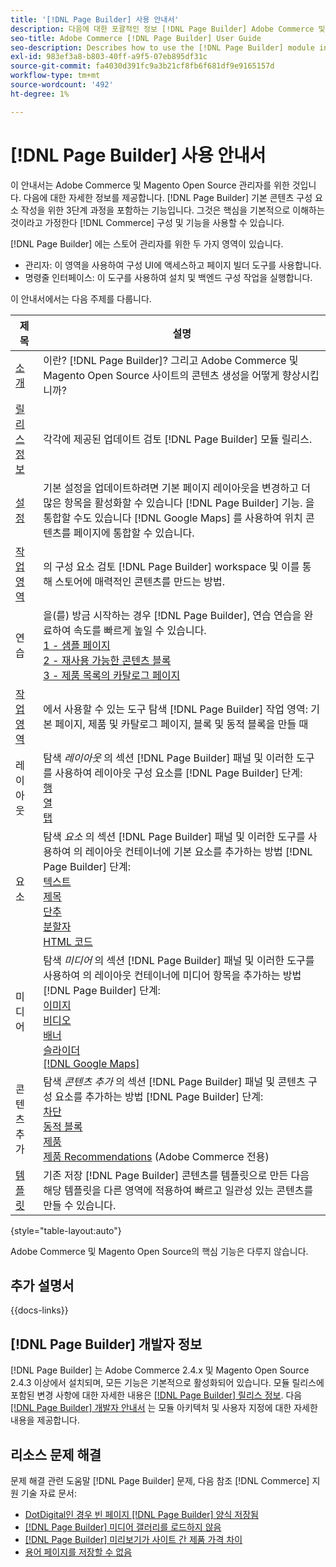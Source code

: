 ```yaml
---
title: '[!DNL Page Builder] 사용 안내서'
description: 다음에 대한 포괄적인 정보 [!DNL Page Builder] Adobe Commerce 및 Magento Open Source 관리자용
seo-title: Adobe Commerce [!DNL Page Builder] User Guide
seo-description: Describes how to use the [!DNL Page Builder] module in Adobe Commerce or Magento Open Source.
exl-id: 983ef3a8-b803-40ff-a9f5-07eb895df31c
source-git-commit: fa4030d391fc9a3b21cf8fb6f681df9e9165157d
workflow-type: tm+mt
source-wordcount: '492'
ht-degree: 1%

---
```


# [!DNL Page Builder] 사용 안내서

이 안내서는 Adobe Commerce 및 Magento Open Source 관리자를 위한 것입니다. 다음에 대한 자세한 정보를 제공합니다. [!DNL Page Builder] 기본 콘텐츠 구성 요소 작성을 위한 3단계 과정을 포함하는 기능입니다. 그것은 핵심을 기본적으로 이해하는 것이라고 가정한다 [!DNL Commerce] 구성 및 기능을 사용할 수 있습니다.

[!DNL Page Builder] 에는 스토어 관리자를 위한 두 가지 영역이 있습니다.

- 관리자: 이 영역을 사용하여 구성 UI에 액세스하고 페이지 빌더 도구를 사용합니다.
- 명령줄 인터페이스: 이 도구를 사용하여 설치 및 백엔드 구성 작업을 실행합니다.

이 안내서에서는 다음 주제를 다룹니다.

| 제목 | 설명 |
| ------- | ----------- |
| [소개](introduction.md) | 이란? [!DNL Page Builder]? 그리고 Adobe Commerce 및 Magento Open Source 사이트의 콘텐츠 생성을 어떻게 향상시킵니까? |
| [릴리스 정보](release-notes.md) | 각각에 제공된 업데이트 검토 [!DNL Page Builder] 모듈 릴리스. |
| [설정](setup.md) | 기본 설정을 업데이트하려면 기본 페이지 레이아웃을 변경하고 더 많은 항목을 활성화할 수 있습니다 [!DNL Page Builder] 기능. 을 통합할 수도 있습니다 [!DNL Google Maps] 를 사용하여 위치 콘텐츠를 페이지에 통합할 수 있습니다. |
| [작업 영역](workspace.md) | 의 구성 요소 검토 [!DNL Page Builder] workspace 및 이를 통해 스토어에 매력적인 콘텐츠를 만드는 방법. |
| 연습 | 을(를) 방금 시작하는 경우 [!DNL Page Builder], 연습 연습을 완료하여 속도를 빠르게 높일 수 있습니다.<br>[1 - 샘플 페이지](1-simple-page.md)<br>[2 - 재사용 가능한 콘텐츠 블록](2-blocks.md)<br>[3 - 제품 목록의 카탈로그 페이지](3-catalog-content.md) |
| [작업 영역](workspace.md) | 에서 사용할 수 있는 도구 탐색 [!DNL Page Builder] 작업 영역: 기본 페이지, 제품 및 카탈로그 페이지, 블록 및 동적 블록을 만들 때 |
| 레이아웃 | 탐색 _레이아웃_ 의 섹션 [!DNL Page Builder] 패널 및 이러한 도구를 사용하여 레이아웃 구성 요소를 [!DNL Page Builder] 단계: <br>[행](row.md)<br>[열](column.md)<br>[탭](tabs.md) |
| 요소 | 탐색 _요소_ 의 섹션 [!DNL Page Builder] 패널 및 이러한 도구를 사용하여 의 레이아웃 컨테이너에 기본 요소를 추가하는 방법 [!DNL Page Builder] 단계: <br>[텍스트](text.md)<br>[제목](heading.md)<br>[단추](buttons.md)<br>[분할자](divider.md)<br>[HTML 코드](html-code.md) |
| 미디어 | 탐색 _미디어_ 의 섹션 [!DNL Page Builder] 패널 및 이러한 도구를 사용하여 의 레이아웃 컨테이너에 미디어 항목을 추가하는 방법 [!DNL Page Builder] 단계: <br>[이미지](image.md)<br>[비디오](video.md)<br>[배너](banner.md)<br>[슬라이더](slider.md)<br>[[!DNL Google Maps]](map.md) |
| 콘텐츠 추가 | 탐색 _콘텐츠 추가_ 의 섹션 [!DNL Page Builder] 패널 및 콘텐츠 구성 요소를 추가하는 방법 [!DNL Page Builder] 단계: <br>[차단](block.md)<br>[동적 블록](dynamic-block.md)<br>[제품](products.md)<br>[제품 Recommendations](recommendations.md) (Adobe Commerce 전용) |
| [템플릿](templates.md) | 기존 저장 [!DNL Page Builder] 콘텐츠를 템플릿으로 만든 다음 해당 템플릿을 다른 영역에 적용하여 빠르고 일관성 있는 콘텐츠를 만들 수 있습니다. |

{style="table-layout:auto"}

Adobe Commerce 및 Magento Open Source의 핵심 기능은 다루지 않습니다.

## 추가 설명서

{{docs-links}}

## [!DNL Page Builder] 개발자 정보

[!DNL Page Builder] 는 Adobe Commerce 2.4.x 및 Magento Open Source 2.4.3 이상에서 설치되며, 모든 기능은 기본적으로 활성화되어 있습니다. 모듈 릴리스에 포함된 변경 사항에 대한 자세한 내용은 [[!DNL Page Builder] 릴리스 정보](release-notes.md). 다음 [[!DNL Page Builder] 개발자 안내서](https://developer.adobe.com/commerce/frontend-core/page-builder/) 는 모듈 아키텍처 및 사용자 지정에 대한 자세한 내용을 제공합니다.

## 리소스 문제 해결

문제 해결 관련 도움말 [!DNL Page Builder] 문제, 다음 참조 [!DNL Commerce] 지원 기술 자료 문서:

- [DotDigital인 경우 빈 페이지 [!DNL Page Builder] 양식 저장됨](https://experienceleague.adobe.com/docs/commerce-knowledge-base/kb/troubleshooting/miscellaneous/magento-2.4.1-empty-page-when-dotdigital-page-builder-form-saved.html)
- [[!DNL Page Builder] 미디어 갤러리를 로드하지 않음](https://experienceleague.adobe.com/docs/commerce-knowledge-base/kb/support-tools/patches/v1-0-12/mdva-32133-magento-patch-page-builder-doesn-t-load-media-gallery.html)
- [[!DNL Page Builder] 미리보기가 사이트 간 제품 가격 차이](https://experienceleague.adobe.com/docs/commerce-knowledge-base/kb/support-tools/patches/v1-0-16/mdva-33453-page-builder-preview-breaks-product-price-differs-across-sites.html)
- [용어 페이지를 저장할 수 없음](https://experienceleague.adobe.com/docs/commerce-knowledge-base/kb/support-tools/patches/v1-0-19/mdva-33614-magento-patch-can-t-save-terms-page.html)
